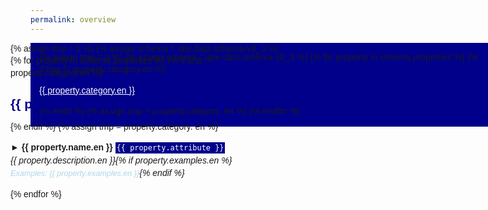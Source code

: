 ```yaml
---
permalink: overview
---
```

<html>
<head>
<style>
    h2 { color: darkblue }
    body { font-family: arial; line-height: 1.4em }
    code { background: darkblue; color: white; padding: 2px }
    .required { background: darkred }
    nav { background: darkblue; position: fixed; padding: 1em }
    nav a { color: white }
    main { max-width: 32em; position: absolute; left: 14em }
    .examples {font-size: 0.9em; color: lightblue }
</style>
</head>
<body>
<nav>
{% assign tmp = 0 %}
{% assign schema = site.data.schema-v0_3 %}
{% for property in schema.properties %}
{% if tmp != property.category.en %}
    <p><a href="#{{ property.category.en }}">{{ property.category.en }}</a></p>
{% endif %}
{% assign tmp = property.category. en %}
{% endfor %}
</nav>

<main>
{% assign tmp = 0 %}
{% assign schema = site.data.schema-v0_3 %}
{% for property in schema.properties %}
{% if tmp != property.category.en %}
    <a name="{{ property.category.en }}"></a>
    <h2>{{ property.category.en }}</h2>
{% endif %}
{% assign tmp = property.category. en %}
    <p><b>► {{ property.name.en }}</b> <code {% if property.required %}class="required"{% endif %}>{{ property.attribute }}</code><br><i>{{ property.description.en }}{% if property.examples.en %}<br><span class="examples">Examples: {{ property.examples.en }}</span>{% endif %}</i></p>
{% endfor %}
</main>
</body>
</html>